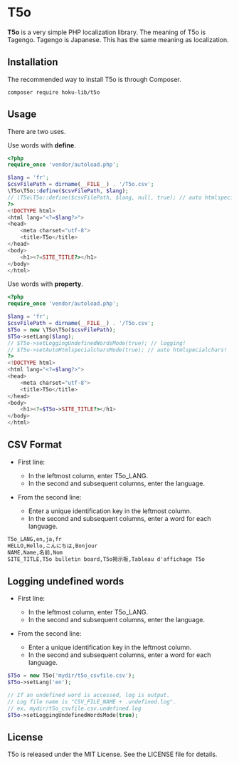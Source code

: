 T5o
================

**T5o** is a very simple PHP localization library.
The meaning of T5o is Tagengo. Tagengo is Japanese. This has the same meaning as localization.


Installation
------------

The recommended way to install T5o is through Composer.

``` shell
composer require hoku-lib/t5o
```


Usage
-----

There are two uses.

Use words with **define**.

``` php
<?php
require_once 'vendor/autoload.php';

$lang = 'fr';
$csvFilePath = dirname(__FILE__) . '/T5o.csv';
\T5o\T5o::define($csvFilePath, $lang);
// \T5o\T5o::define($csvFilePath, $lang, null, true); // auto htmlspecialchars!
?>
<!DOCTYPE html>
<html lang="<?=$lang?>">
<head>
    <meta charset="utf-8">
    <title>T5o</title>
</head>
<body>
    <h1><?=SITE_TITLE?></h1>
</body>
</html>
```


Use words with **property**.

``` php
<?php
require_once 'vendor/autoload.php';

$lang = 'fr';
$csvFilePath = dirname(__FILE__) . '/T5o.csv';
$T5o = new \T5o\T5o($csvFilePath);
$T5o->setLang($lang);
// $T5o->setLoggingUndefinedWordsMode(true); // logging!
// $T5o->setAutoHtmlspecialcharsMode(true); // auto htmlspecialchars!
?>
<!DOCTYPE html>
<html lang="<?=$lang?>">
<head>
    <meta charset="utf-8">
    <title>T5o</title>
</head>
<body>
    <h1><?=$T5o->SITE_TITLE?></h1>
</body>
</html>
```


CSV Format
----------

* First line:
  * In the leftmost column, enter T5o_LANG.
  * In the second and subsequent columns, enter the language.


* From the second line:
  * Enter a unique identification key in the leftmost column.
  * In the second and subsequent columns, enter a word for each language.


``` txt
T5o_LANG,en,ja,fr
HELLO,Hello,こんにちは,Bonjour
NAME,Name,名前,Nom
SITE_TITLE,T5o bulletin board,T5o掲示板,Tableau d'affichage T5o
```


Logging undefined words
-----------------------

* First line:
  * In the leftmost column, enter T5o_LANG.
  * In the second and subsequent columns, enter the language.


* From the second line:
  * Enter a unique identification key in the leftmost column.
  * In the second and subsequent columns, enter a word for each language.


``` php
$T5o = new T5o('mydir/t5o_csvfile.csv');
$T5o->setLang('en');

// If an undefined word is accessed, log is output.
// Log file name is "CSV_FILE_NAME + .undefined.log".
// ex. mydir/t5o_csvfile.csv.undefined.log
$T5o->setLoggingUndefinedWordsMode(true);
```


License
-------

T5o is released under the MIT License. See the LICENSE
file for details.
